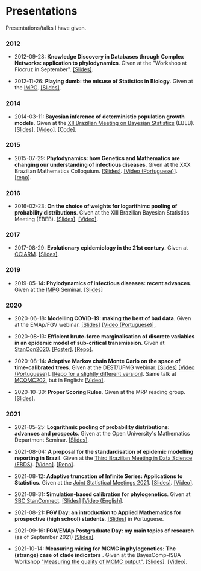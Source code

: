 # Presentations
Presentations/talks I have given.

### 2012

- 2012-09-28: **Knowledge Discovery in Databases through Complex Networks: application to phylodynamics**. Given at the "Workshop at Fiocruz in September". [[Slides]](https://github.com/maxbiostat/presentations/blob/master/PDF/Carvalho%20LMF__WaFiS%202012.pdf).

- 2012-11-26: **Playing dumb: the misuse of Statistics in Biology**. Given at the [IMPG](https://www.microbiologia.ufrj.br/portal/index.php/pt/). [[Slides]](https://github.com/maxbiostat/presentations/blob/master/PDF/BAD_PRACT.pdf).

### 2014
- 2014-03-11: **Bayesian inference of deterministic population growth models**. Given at the [XII Brazilian Meeting on Bayesian Statistics](https://www.ime.usp.br/~isbra/ebeb/ebeb2014/) (EBEB). [[Slides]](https://github.com/maxbiostat/presentations/blob/master/PDF/2014_Carvalho_EBEB.pdf). [[Video]](https://youtu.be/35ubhRoJLN0). [[Code]](https://github.com/maxbiostat/CODE/tree/master/BIDPGM).

### 2015

- 2015-07-29: **Phylodynamics: how Genetics and Mathematics are changing our understanding of infectious diseases**. Given at the XXX Brazilian Mathematics Colloquium. [[Slides]](https://github.com/maxbiostat/Colloquium_IMPA_2015/blob/master/lmcarvalho_phylo.pdf). [[Video (Portuguese)]](https://www.youtube.com/watch?v=xcXjh0CdkLA). [[repo]](https://github.com/maxbiostat/Colloquium_IMPA_2015/).

### 2016
- 2016-02-23: **On the choice of weights for logarithimc pooling of probability distributions**. Given at the XIII Brazilian Bayesian Statistics Meeting (EBEB). [[Slides]](https://github.com/maxbiostat/opinion_pooling/blob/master/presentations/EBEB_2016/PRESENTATION/lmcarvalho_etal_ebeb_2016.pdf). [[Video]](https://youtu.be/MGft1XnW3es?list=PL3T2Ppt4bgDJBiGZlan-qNY6PsLOGXdAB).     

### 2017
- 2017-08-29: **Evolutionary epidemiology in the 21st century**. Given at [CCIARM](http://www.lac.inpe.br/cciarm/). [[Slides]](https://github.com/maxbiostat/presentations/blob/master/PDF/2017_LMCarvalho_CCIARM.pdf).

### 2019
- 2019-05-14: **Phylodynamics of infectious diseases: recent advances**. Given at the [IMPG](https://www.microbiologia.ufrj.br/portal/index.php/pt/) Seminar. [[Slides]](https://github.com/maxbiostat/presentations/blob/master/PDF/2019_LMCarvalho_IMPG.pdf) 

### 2020
- 2020-06-18: **Modelling COVID-19: making the best of bad data**. Given at the EMAp/FGV webinar. [[Slides]](https://github.com/maxbiostat/presentations/blob/master/PDF/LMCarvalho_COVID19_modelling.pdf) [[Video (Portuguese)] ](https://www.youtube.com/watch?v=Wf6AiAsIR0Y&t=4543s).

- 2020-08-13: **Efficient brute-force marginalisation of discrete variables in an epidemic model of sub-critical transmission**. Given at [StanCon2020](https://mc-stan.org/events/stancon2020/). [[Poster]](https://github.com/maxbiostat/StanCon2020/blob/master/poster/poster.pdf). [[Repo]](https://github.com/maxbiostat/StanCon2020).

- 2020-08-14: **Adaptive Markov chain Monte Carlo on the space of time-calibrated trees**. Given at the DEST/UFMG webinar. [[Slides]](https://github.com/maxbiostat/presentations/blob/master/PDF/2020_LMCarvalho_MCM_Phylo.pdf)  [[Video (Portuguese)]](https://www.youtube.com/watch?v=CBp9K7dWLOU). [[Repo for a slightly different version]](https://github.com/maxbiostat/stats_seminar_2017). Same talk at [MCQMC202](https://mcqmc20.web.ox.ac.uk/), but in English: [[Video]](https://youtu.be/ozL-T4792EI).

- 2020-10-30: **Proper Scoring Rules**. Given at the MRP reading group. [[Slides]](https://github.com/maxbiostat/proper_scoring_rules/blob/master/proper_scoring_rules.pdf).  

### 2021
- 2021-05-25: **Logarithmic pooling of probability distributions: advances and prospects**. Given at the Open University's Mathematics Department Seminar. [[Slides]](https://github.com/maxbiostat/opinion_pooling/blob/master/presentations/open_university_2021/lmcarvalho_OpenUni_2021.pdf). 

- 2021-08-04: **A proposal for the standardisation of epidemic modelling reporting in Brazil**. Given at the [Third Brazilian Meeting in Data Science (EBDS)](https://evento.fgv.br/encontrodatascience/). [[Video]](https://youtu.be/5AxC3UYfg2k?t=1478).  [[Repo]](https://github.com/maxbiostat/EBDS_2021). 

- 2021-08-12: **Adaptive truncation of Infinite Series: Applications to Statistics**. Given at the [Joint Statistical Meetings 2021](https://ww2.amstat.org/meetings/jsm/2021/). [[Slides]](https://github.com/maxbiostat/presentations/blob/master/PDF/JSM_2021_longer.pdf). [[Video]](https://youtu.be/WfTUbD2krbU).  

- 2021-08-31: **Simulation-based calibration for phylogenetics**. Given at [SBC StanConnect](https://mc-stan.org/events/stanconnect_SBC/). [[Slides]](https://github.com/maxbiostat/presentations/blob/master/PDF/SBC_phylo_StanConnect2021.pdf) [[Video (English]](https://youtu.be/SbgAMkN18dA?t=5150). 

- 2021-08-21: **FGV Day: an introduction to Applied Mathematics for prospective (high school) students**. [[Slides]](https://github.com/maxbiostat/presentations/blob/master/PDF/2021_FGV_day.pdf) in Portuguese.

- 2021-09-16: **FGV/EMAp Postgraduate Day: my main topics of research** (as of September 2021) [[Slides]](https://github.com/maxbiostat/presentations/blob/master/PDF/EMAp_postgrad_2021.pdf).

- 2021-10-14: **Measuring mixing for MCMC in phylogenetics: The (strange) case of clade indicators** . Given at the BayesComp-ISBA Workshop ["Measuring the quality of MCMC output"](https://bayescomp-isba.github.io/measuringquality.html). [[Slides]](https://github.com/maxbiostat/presentations/blob/master/PDF/Phylo_MCMC_diagnostics.pdf). [[Video]](https://youtu.be/tZmwbjZKsCU?list=PLUaj_wLsosMQbSDOO6eHKSG9vZV0awBPx). 

